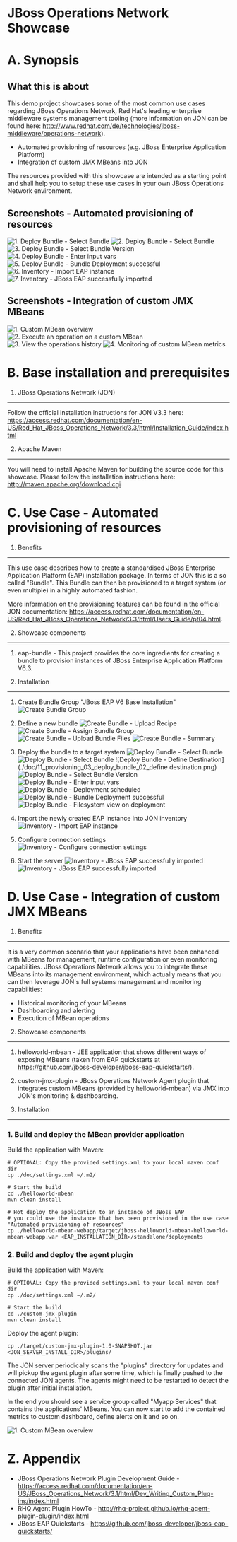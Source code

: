JBoss Operations Network Showcase
==================================

A. Synopsis
===========

What this is about
------------------
This demo project showcases some of the most common use cases regarding JBoss Operations Network, Red Hat's leading enterprise middleware systems management tooling (more information on JON can be found here: http://www.redhat.com/de/technologies/jboss-middleware/operations-network).

- Automated provisioning of resources (e.g. JBoss Enterprise Application Platform)
- Integration of custom JMX MBeans into JON

The resources provided with this showcase are intended as a starting point and shall help you to setup these use cases in your own JBoss Operations Network environment.

Screenshots - Automated provisioning of resources
------------------
![1. Deploy Bundle - Select Bundle](./doc/11_provisioning_03_deploy_bundle_01.png)
![2. Deploy Bundle - Select Bundle](./doc/11_provisioning_03_deploy_bundle_05_deployment_summary.png)
![3. Deploy Bundle - Select Bundle Version](./doc/11_provisioning_03_deploy_bundle_03_select_version.png)
![4. Deploy Bundle - Enter input vars](./doc/11_provisioning_03_deploy_bundle_04_enter_input_vars.png)
![5. Deploy Bundle - Bundle Deployment successful](./doc/11_provisioning_03_deploy_bundle_05_deployment_success.png)
![6. Inventory - Import EAP instance](./doc/11_provisioning_04_inventory_01_import.png)
![7. Inventory - JBoss EAP successfully imported](./doc/11_provisioning_04_inventory_03_eap_ready.png)


Screenshots - Integration of custom JMX MBeans
------------------
![1. Custom MBean overview](./doc/01_custom_mbean_overview.png)
![2. Execute an operation on a custom MBean](./doc/02_custom_mbean_execute_operation.png)
![3. View the operations history](./doc/03_custom_mbean_execute_operation_history.png)
![4. Monitoring of custom MBean metrics](./doc/04_custom_mbean_monitoring.png)


B. Base installation and prerequisites
==============================================

1. JBoss Operations Network (JON)
---------------------------------
Follow the official installation instructions for JON V3.3 here: https://access.redhat.com/documentation/en-US/Red_Hat_JBoss_Operations_Network/3.3/html/Installation_Guide/index.html

2. Apache Maven
---------------
You will need to install Apache Maven for building the source code for this showcase. Please follow the installation instructions here: http://maven.apache.org/download.cgi



C. Use Case - Automated provisioning of resources
==============================================

1. Benefits
-----------
This use case describes how to create a standardised JBoss Enterprise Application Platform (EAP) installation package. In terms of JON this is a so called "Bundle". This Bundle can then be provisioned to a target system (or even multiple) in a highly automated fashion.

More information on the provisioning features can be found in the official JON documentation: https://access.redhat.com/documentation/en-US/Red_Hat_JBoss_Operations_Network/3.3/html/Users_Guide/pt04.html.

2. Showcase components
-------------------
1. eap-bundle - This project provides the core ingredients for creating a bundle to provision instances of JBoss Enterprise Application Platform V6.3.


3. Installation
---------------
1. Create Bundle Group "JBoss EAP V6 Base Installation"
![Create Bundle Group](./doc/11_provisioning_01_create_bundle_group.png)

2. Define a new bundle
![Create Bundle - Upload Recipe](./doc/11_provisioning_02_create_bundle_01.png)
![Create Bundle - Assign Bundle Group](./doc/11_provisioning_02_create_bundle_02_assign_bundle_group.png)
![Create Bundle - Upload Bundle Files](./doc/11_provisioning_02_create_bundle_03_upload_bundle_files.png)
![Create Bundle - Summary](./doc/11_provisioning_02_create_bundle_04_bundle_summary.png)

3. Deploy the bundle to a target system
![Deploy Bundle - Select Bundle](./doc/11_provisioning_03_deploy_bundle_01.png)
![Deploy Bundle - Select Bundle](./doc/11_provisioning_03_deploy_bundle_05_deployment_summary.png)
![Deploy Bundle - Define Destination](./doc/11_provisioning_03_deploy_bundle_02_define destination.png)
![Deploy Bundle - Select Bundle Version](./doc/11_provisioning_03_deploy_bundle_03_select_version.png)
![Deploy Bundle - Enter input vars](./doc/11_provisioning_03_deploy_bundle_04_enter_input_vars.png)
![Deploy Bundle - Deployment scheduled](./doc/11_provisioning_03_deploy_bundle_05_deployment_scheduled.png)
![Deploy Bundle - Bundle Deployment successful](./doc/11_provisioning_03_deploy_bundle_05_deployment_success.png)
![Deploy Bundle - Filesystem view on deployment](./doc/11_provisioning_03_deploy_bundle_05_deployment_success_fs.png)

4. Import the newly created EAP instance into JON inventory
![Inventory - Import EAP instance](./doc/11_provisioning_04_inventory_01_import.png)

5. Configure connection settings
![Inventory - Configure connection settings](./doc/11_provisioning_04_inventory_02_configure_password.png)

6. Start the server
![Inventory - JBoss EAP successfully imported](./doc/11_provisioning_04_inventory_03_start_server.png)
![Inventory - JBoss EAP successfully imported](./doc/11_provisioning_04_inventory_03_eap_ready.png)



D. Use Case - Integration of custom JMX MBeans
==============================================
1. Benefits
-----------
It is a very common scenario that your applications have been enhanced with MBeans for management, runtime configuration or even monitoring capabilities. JBoss Operations Network allows you to integrate these MBeans into its management environment, which actually means that you can then leverage JON's full systems management and monitoring capabilities:
- Historical monitoring of your MBeans
- Dashboarding and alerting
- Execution of MBean operations


2. Showcase components
-------------------
1. helloworld-mbean - JEE application that shows different ways of exposing MBeans (taken from EAP quickstarts at https://github.com/jboss-developer/jboss-eap-quickstarts/).
2. custom-jmx-plugin - JBoss Operations Network Agent plugin that integrates custom MBeans (provided by helloworld-mbean) via JMX into JON's monitoring & dashboarding.


3. Installation
---------------
### 1. Build and deploy the MBean provider application

Build the application with Maven:
```
# OPTIONAL: Copy the provided settings.xml to your local maven conf dir
cp ./doc/settings.xml ~/.m2/

# Start the build
cd ./helloworld-mbean
mvn clean install

# Hot deploy the application to an instance of JBoss EAP
# you could use the instance that has been provisioned in the use case "Automated provisioning of resources"
cp ./helloworld-mbean-webapp/target/jboss-helloworld-mbean-helloworld-mbean-webapp.war <EAP_INSTALLATION_DIR>/standalone/deployments
```


### 2. Build and deploy the agent plugin
Build the application with Maven:

```
# OPTIONAL: Copy the provided settings.xml to your local maven conf dir
cp ./doc/settings.xml ~/.m2/

# Start the build
cd ./custom-jmx-plugin
mvn clean install
```

Deploy the agent plugin:
```
cp ./target/custom-jmx-plugin-1.0-SNAPSHOT.jar <JON_SERVER_INSTALL_DIR>/plugins/
```

The JON server periodically scans the "plugins" directory for updates and will pickup the agent plugin after some time, which is finally pushed to the connected JON agents. The agents might need to be restarted to detect the plugin after initial installation.

In the end you should see a service group called "Myapp Services" that contains the applications' MBeans. You can now start to add the contained metrics to custom dashboard, define alerts on it and so on.

![1. Custom MBean overview](./doc/01_custom_mbean_overview.png)

Z. Appendix
===========
* JBoss Operations Network Plugin Development Guide - https://access.redhat.com/documentation/en-US/JBoss_Operations_Network/3.1/html/Dev_Writing_Custom_Plug-ins/index.html
* RHQ Agent Plugin HowTo - http://rhq-project.github.io/rhq-agent-plugin-plugin/index.html
* JBoss EAP Quickstarts - https://github.com/jboss-developer/jboss-eap-quickstarts/
